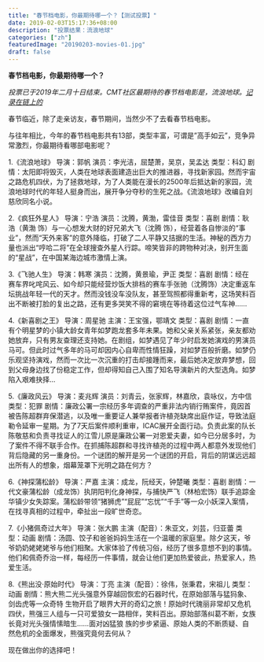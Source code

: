 ```yaml
---
title: "春节档电影，你最期待哪一个？【测试投票】"
date: 2019-02-03T15:17:36+08:00
description: "投票结果：流浪地球"
categories: ["zh"]
featuredImage: "20190203-movies-01.jpg"
draft: false
---
```


**春节档电影，你最期待哪一个？**

_投票已于2019年二月十日结束。CMT社区最期待的春节档电影是，流浪地球。[记录在链上的](http://cmtvote.codeislaw.co/)_

春节临近，除了走亲访友，春节期间，当然少不了去看春节档电影。

与往年相比，今年的春节档电影共有13部，类型丰富，可谓是”高手如云”，竞争异常激烈，你最期待看哪部电影呢？

1.《流浪地球》
导演：郭帆
演员：李光洁，屈楚萧，吴京，吴孟达
类型：科幻
剧情：太阳即将毁灭，人类在地球表面建造出巨大的推进器，寻找新家园。然而宇宙之路危机四伏，为了拯救地球，为了人类能在漫长的2500年后抵达新的家园，流浪地球时代的年轻人挺身而出，展开争分夺秒的生死之战。《流浪地球》改编自刘慈欣同名小说。

2.《疯狂外星人》
导演：宁浩
演员：沈腾，黄渤，雷佳音
类型：喜剧
剧情：耿浩（黄渤 饰）与一心想发大财的好兄弟大飞（沈腾 饰），经营着各自惨淡的“事业”，然而“天外来客”的意外降临，打破了二人平静又拮据的生活。神秘的西方力量也派出“哼哈二将”在全球搜查外星人行踪。啼笑皆非的跨物种对决，别开生面的“星战”，在中国某海边城市激情上演。

3.《飞驰人生》
导演：韩寒
演员：沈腾，黄景瑜，尹正
类型：喜剧
剧情：经在赛车界叱咤风云、如今却只能经营炒饭大排档的赛车手张驰（沈腾饰）决定重返车坛挑战年轻一代的天才。然而没钱没车没队友，甚至驾照都得重新考，这场笑料百出不断被打脸的复出之路，还有更多哭笑不得的窘境在等待着这位过气车神……

4.《新喜剧之王》
导演：周星驰
主演：王宝强，鄂靖文
类型：喜剧
剧情：一直有个明星梦的小镇大龄女青年如梦跑龙套多年未果。她和父亲关系紧张，亲友都劝她放弃，只有男友查理还支持她。在剧组，如梦遇见了年少时启发她演戏的男演员马可。但此时过气多年的马可却因内心自卑而性情狂躁，对如梦百般折磨。如梦仍乐观坚持演戏，然而一次比一次沉重的打击却接踵而来，最后她决定放弃梦想，回到父母身边找了份稳定工作，但却得知自己入围了知名导演新片的大型选角。如梦陷入艰难抉择...

5.《廉政风云》
导演：麦兆辉
演员：刘青云，张家辉，林嘉欣，袁咏仪，方中信
类型：犯罪
剧情：廉政公署一宗经历多年调查的严重非法内销行贿案件，竟因首被告陈超群弃保潜逃，以及唯一重要证人兼举报者许植尧缺席出庭作证，导致法庭勒令延审一星期。为了7天后案件顺利重审，ICAC展开全面行动。负责此案的队长陈敬慈和负责寻找证人的江雪儿原是廉政公署一对恩爱夫妻，如今已分居多时，为了案件不得不联手合作。在抓捕陈超群和寻找许植尧的过程中两人都意外发现他们背后隐藏的另一重身份。一个谜团的解开是另一个谜团的开启，背后的阴谋远远超出所有人的想象，烟幕笼罩下光明之路在何方？

6.《神探蒲松龄》
导演：严嘉
主演：成龙，阮经天，钟楚曦
类型：喜剧
剧情：一代文豪蒲松龄（成龙饰）执阴阳判化身神探，与捕快严飞（林柏宏饰）联手追踪金华镇少女失踪案。蒲松龄带领“猪狮虎”“屁屁”“忘忧”“千手”等一众小妖深入案情，在找寻真相的过程中，牵扯出一段旷世奇恋。

7.《小猪佩奇过大年》
导演：张大鹏
主演（配音）：朱亚文，刘芸，归亚蕾
类型：动画
剧情：汤圆、饺子和爸爸妈妈生活在一个温暖的家庭里。除夕这天，爷爷奶奶姥姥姥爷与他们相聚。大家体验了传统习俗，经历了很多意想不到的事情。他们和佩奇乔治一样，每经历一件事情，就会让他们更加热爱彼此，热爱家人，热爱生活。

8.《熊出没·原始时代》
导演：丁亮
主演（配音）：徐伟，张秉君，宋祖儿
类型：动画
剧情：熊大熊二光头强意外穿越回恢宏的石器时代，在原始部落与猛犸象、剑齿虎等一众奇特 生物开启了眼界大开的奇幻之旅！原始时代瑰丽非常却又危机四伏，熊强三人组与一只可爱狼女一路相伴，笑料百出。原始部落纠葛不断，女族长竟对光头强情愫暗生……面对凶猛狼 族的步步紧逼、原始人类的不断质疑、自然危机的全面爆发，熊强究竟何去何从？

现在做出你的选择吧！
